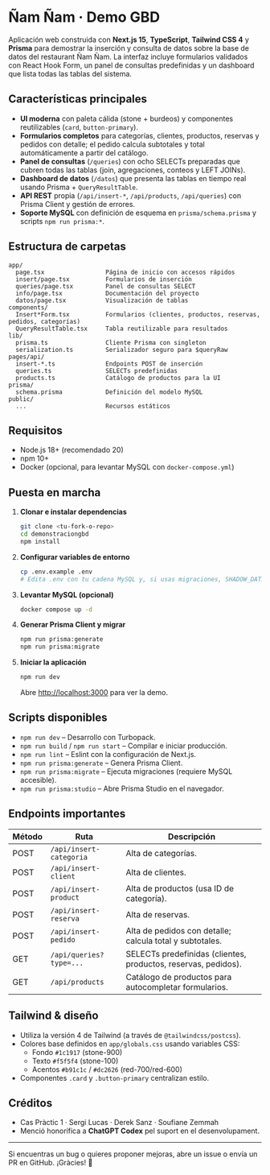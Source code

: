 # Ñam Ñam · Demo GBD

Aplicación web construida con **Next.js 15**, **TypeScript**, **Tailwind CSS 4** y **Prisma** para demostrar la inserción y consulta de datos sobre la base de datos del restaurant Ñam Ñam. La interfaz incluye formularios validados con React Hook Form, un panel de consultas predefinidas y un dashboard que lista todas las tablas del sistema.

## Características principales

- **UI moderna** con paleta cálida (stone + burdeos) y componentes reutilizables (`card`, `button-primary`).
- **Formularios completos** para categorías, clientes, productos, reservas y pedidos con detalle; el pedido calcula subtotales y total automáticamente a partir del catálogo.
- **Panel de consultas** (`/queries`) con ocho SELECTs preparadas que cubren todas las tablas (join, agregaciones, conteos y LEFT JOINs).
- **Dashboard de datos** (`/datos`) que presenta las tablas en tiempo real usando Prisma + `QueryResultTable`.
- **API REST** propia (`/api/insert-*`, `/api/products`, `/api/queries`) con Prisma Client y gestión de errores.
- **Soporte MySQL** con definición de esquema en `prisma/schema.prisma` y scripts `npm run prisma:*`.

## Estructura de carpetas

```text
app/
  page.tsx                 Página de inicio con accesos rápidos
  insert/page.tsx          Formularios de inserción
  queries/page.tsx         Panel de consultas SELECT
  info/page.tsx            Documentación del proyecto
  datos/page.tsx           Visualización de tablas
components/
  Insert*Form.tsx          Formularios (clientes, productos, reservas, pedidos, categorías)
  QueryResultTable.tsx     Tabla reutilizable para resultados
lib/
  prisma.ts                Cliente Prisma con singleton
  serialization.ts         Serializador seguro para $queryRaw
pages/api/
  insert-*.ts              Endpoints POST de inserción
  queries.ts               SELECTs predefinidas
  products.ts              Catálogo de productos para la UI
prisma/
  schema.prisma            Definición del modelo MySQL
public/
  ...                      Recursos estáticos
```

## Requisitos

- Node.js 18+ (recomendado 20)
- npm 10+
- Docker (opcional, para levantar MySQL con `docker-compose.yml`)

## Puesta en marcha

1. **Clonar e instalar dependencias**
   ```bash
   git clone <tu-fork-o-repo>
   cd demonstraciongbd
   npm install
   ```

2. **Configurar variables de entorno**
   ```bash
   cp .env.example .env
   # Edita .env con tu cadena MySQL y, si usas migraciones, SHADOW_DATABASE_URL
   ```

3. **Levantar MySQL (opcional)**
   ```bash
   docker compose up -d
   ```

4. **Generar Prisma Client y migrar**
   ```bash
   npm run prisma:generate
   npm run prisma:migrate
   ```

5. **Iniciar la aplicación**
   ```bash
   npm run dev
   ```
   Abre [http://localhost:3000](http://localhost:3000) para ver la demo.

## Scripts disponibles

- `npm run dev` – Desarrollo con Turbopack.
- `npm run build` / `npm run start` – Compilar e iniciar producción.
- `npm run lint` – Eslint con la configuración de Next.js.
- `npm run prisma:generate` – Genera Prisma Client.
- `npm run prisma:migrate` – Ejecuta migraciones (requiere MySQL accesible).
- `npm run prisma:studio` – Abre Prisma Studio en el navegador.

## Endpoints importantes

| Método | Ruta                  | Descripción                                                  |
|--------|-----------------------|--------------------------------------------------------------|
| POST   | `/api/insert-categoria` | Alta de categorías.                                           |
| POST   | `/api/insert-client`    | Alta de clientes.                                             |
| POST   | `/api/insert-product`   | Alta de productos (usa ID de categoría).                      |
| POST   | `/api/insert-reserva`   | Alta de reservas.                                             |
| POST   | `/api/insert-pedido`    | Alta de pedidos con detalle; calcula total y subtotales.     |
| GET    | `/api/queries?type=...` | SELECTs predefinidas (clientes, productos, reservas, pedidos).|
| GET    | `/api/products`         | Catálogo de productos para autocompletar formularios.        |

## Tailwind & diseño

- Utiliza la versión 4 de Tailwind (a través de `@tailwindcss/postcss`).
- Colores base definidos en `app/globals.css` usando variables CSS:
  - Fondo `#1c1917` (stone-900)
  - Texto `#f5f5f4` (stone-100)
  - Acentos `#b91c1c` / `#dc2626` (red-700/red-600)
- Componentes `.card` y `.button-primary` centralizan estilo.

## Créditos

- Cas Pràctic 1 · Sergi Lucas · Derek Sanz · Soufiane Zemmah
- Menció honorífica a **ChatGPT Codex** pel suport en el desenvolupament.

---

Si encuentras un bug o quieres proponer mejoras, abre un issue o envía un PR en GitHub. ¡Gràcies! 🙌
